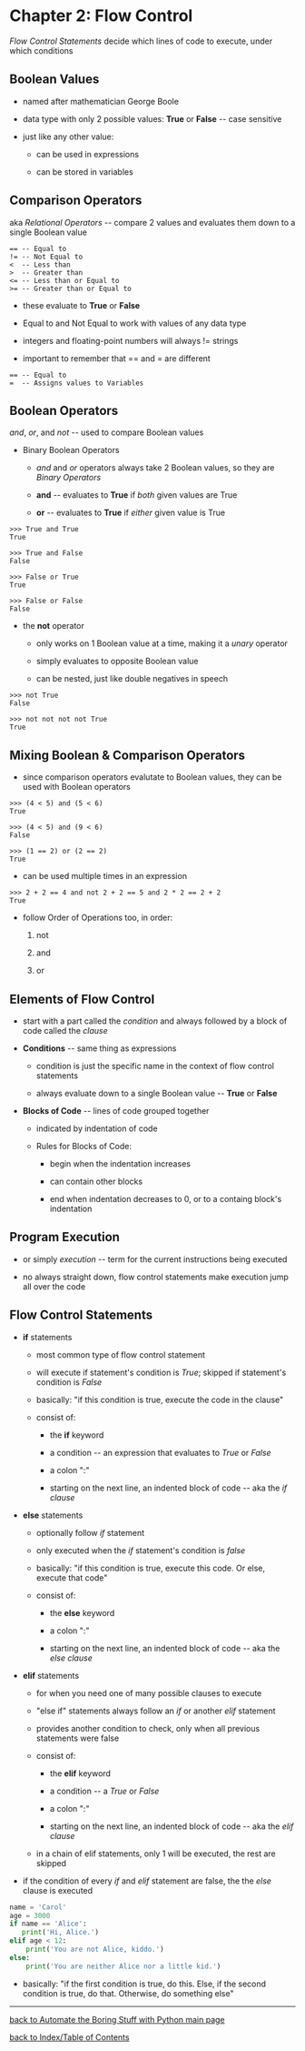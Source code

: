 # Chapter 2: Flow Control

*Flow Control Statements* decide which lines of code to execute, under which conditions

## Boolean Values

* named after mathematician George Boole

* data type with only 2 possible values: **True** or **False** -- case sensitive

* just like any other value:

    - can be used in expressions

    - can be stored in variables


## Comparison Operators

aka *Relational Operators* -- compare 2 values and evaluates them down to a single Boolean value

```
== -- Equal to
!= -- Not Equal to
<  -- Less than
>  -- Greater than
<= -- Less than or Equal to
>= -- Greater than or Equal to
```

* these evaluate to **True** or **False**

* Equal to and Not Equal to work with values of any data type

* integers and floating-point numbers will always != strings

* important to remember that == and = are different
```
== -- Equal to
=  -- Assigns values to Variables
```


## Boolean Operators

*and*, *or*, and *not* -- used to compare Boolean values

* Binary Boolean Operators

    - *and* and *or* operators always take 2 Boolean values, so they are *Binary Operators*

    - **and** -- evaluates to **True** if *both* given values are True

    - **or** -- evaluates to **True** if *either* given value is True

```
>>> True and True
True

>>> True and False
False
```

```
>>> False or True
True

>>> False or False
False
```

* the **not** operator

    - only works on 1 Boolean value at a time, making it a *unary* operator

    - simply evaluates to opposite Boolean value

    - can be nested, just like double negatives in speech

```
>>> not True
False

>>> not not not not True
True
```

## Mixing Boolean & Comparison Operators

* since comparison operators evalutate to Boolean values, they can be used with Boolean operators
```
>>> (4 < 5) and (5 < 6)
True

>>> (4 < 5) and (9 < 6)
False

>>> (1 == 2) or (2 == 2)
True
```

* can be used multiple times in an expression
```
>>> 2 + 2 == 4 and not 2 + 2 == 5 and 2 * 2 == 2 + 2
True
```

* follow Order of Operations too, in order:

    1. not

    2. and

    3. or


## Elements of Flow Control

* start with a part called the *condition* and always followed by a block of code called the *clause*

* **Conditions** -- same thing as expressions

    - condition is just the specific name in the context of flow control statements

    - always evaluate down to a single Boolean value -- **True** or **False**

* **Blocks of Code** -- lines of code grouped together

    - indicated by indentation of code

    - Rules for Blocks of Code:
    
        + begin when the indentation increases

        + can contain other blocks

        + end when indentation decreases to 0, or to a containg block's indentation


## Program Execution

* or simply *execution* -- term for the current instructions being executed

* no always straight down, flow control statements make execution jump all over the code


## Flow Control Statements

* **if** statements

    - most common type of flow control statement

    - will execute if statement's condition is *True*; skipped if statement's condition is *False*

    - basically: "if this condition is true, execute the code in the clause"

    - consist of:

        + the **if** keyword

        + a condition -- an expression that evaluates to *True* or *False*

        + a colon ":"

        + starting on the next line, an indented block of code -- aka the *if clause*

* **else** statements

    - optionally follow *if* statement
    
    - only executed when the *if* statement's condition is *false*
    
    - basically: "if this condition is true, execute this code. Or else, execute that code"

    - consist of:

        + the **else** keyword

        + a colon ":"

        + starting on the next line, an indented block of code -- aka the *else clause*

* **elif** statements

    - for when you need one of many possible clauses to execute

    - "else if" statements always follow an *if* or another *elif* statement

    - provides another condition to check, only when all previous statements were false

    - consist of:

        + the **elif** keyword

        + a condition -- a *True* or *False*

        + a colon ":"
        
        + starting on the next line, an indented block of code -- aka the *elif clause*

    - in a chain of elif statements, only 1 will be executed, the rest are skipped

* if the condition of every *if* and *elif* statement are false, the the *else* clause is executed

```python
name = 'Carol'
age = 3000
if name == 'Alice':
   print('Hi, Alice.')
elif age < 12:
    print('You are not Alice, kiddo.')
else:
    print('You are neither Alice nor a little kid.')

```

* basically: "if the first condition is true, do this. Else, if the second condition is true, do that. Otherwise, do something else"


---
[back to Automate the Boring Stuff with Python main page](atbswp.md)

[back to Index/Table of Contents](index.md)
